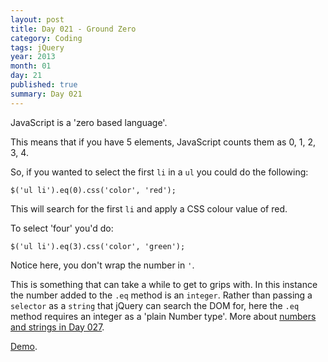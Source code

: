 ```yaml
---
layout: post
title: Day 021 - Ground Zero
category: Coding
tags: jQuery
year: 2013
month: 01
day: 21
published: true
summary: Day 021
---
```


JavaScript is a 'zero based language'.

This means that if you have 5 elements, JavaScript counts them as 0, 1, 2, 3, 4.

So, if you wanted to select the first `li` in a `ul` you could do the following:

	$('ul li').eq(0).css('color', 'red');


This will search for the first `li` and apply a CSS colour value of red.

To select 'four' you'd do:

	$('ul li').eq(3).css('color', 'green');


Notice here, you don't wrap the number in `'`.

This is something that can take a while to get to grips with. In this instance the number added to the `.eq` method is an `integer`. Rather than passing a `selector` as a `string` that jQuery can search the DOM for, here the `.eq` method requires an integer as a 'plain Number type'. More about [numbers and strings in Day 027](/Day-027).

[Demo](/Demo-021).